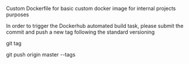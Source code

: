 Custom Dockerfile for basic custom docker image for internal projects purposes

In order to trigger the Dockerhub automated build task, please submit the commit and push a new tag following the standard versioning

git tag <version>

git push origin master --tags

